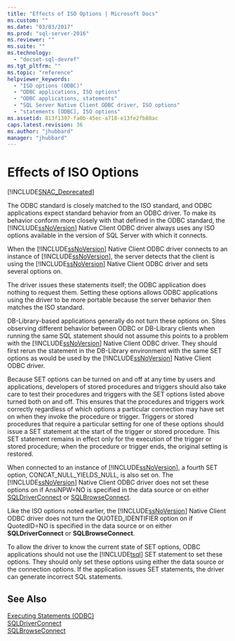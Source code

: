 ```yaml
---
title: "Effects of ISO Options | Microsoft Docs"
ms.custom: ""
ms.date: "03/03/2017"
ms.prod: "sql-server-2016"
ms.reviewer: ""
ms.suite: ""
ms.technology: 
  - "docset-sql-devref"
ms.tgt_pltfrm: ""
ms.topic: "reference"
helpviewer_keywords: 
  - "ISO options (ODBC)"
  - "ODBC applications, ISO options"
  - "ODBC applications, statements"
  - "SQL Server Native Client ODBC driver, ISO options"
  - "statements [ODBC], ISO options"
ms.assetid: 813f1397-fa0b-45ec-a718-e13fe2fb88ac
caps.latest.revision: 36
ms.author: "jhubbard"
manager: "jhubbard"
---
```

# Effects of ISO Options
[!INCLUDE[SNAC_Deprecated](../../../a9retired/includes/snac-deprecated.md)]

  The ODBC standard is closely matched to the ISO standard, and ODBC applications expect standard behavior from an ODBC driver. To make its behavior conform more closely with that defined in the ODBC standard, the [!INCLUDE[ssNoVersion](../../../a9notintoc/includes/ssnoversion-md.md)] Native Client ODBC driver always uses any ISO options available in the version of SQL Server with which it connects.  
  
 When the [!INCLUDE[ssNoVersion](../../../a9notintoc/includes/ssnoversion-md.md)] Native Client ODBC driver connects to an instance of [!INCLUDE[ssNoVersion](../../../a9notintoc/includes/ssnoversion-md.md)], the server detects that the client is using the [!INCLUDE[ssNoVersion](../../../a9notintoc/includes/ssnoversion-md.md)] Native Client ODBC driver and sets several options on.  
  
 The driver issues these statements itself; the ODBC application does nothing to request them. Setting these options allows ODBC applications using the driver to be more portable because the server behavior then matches the ISO standard.  
  
 DB-Library-based applications generally do not turn these options on. Sites observing different behavior between ODBC or DB-Library clients when running the same SQL statement should not assume this points to a problem with the [!INCLUDE[ssNoVersion](../../../a9notintoc/includes/ssnoversion-md.md)] Native Client ODBC driver. They should first rerun the statement in the DB-Library environment with the same SET options as would be used by the [!INCLUDE[ssNoVersion](../../../a9notintoc/includes/ssnoversion-md.md)] Native Client ODBC driver.  
  
 Because SET options can be turned on and off at any time by users and applications, developers of stored procedures and triggers should also take care to test their procedures and triggers with the SET options listed above turned both on and off. This ensures that the procedures and triggers work correctly regardless of which options a particular connection may have set on when they invoke the procedure or trigger. Triggers or stored procedures that require a particular setting for one of these options should issue a SET statement at the start of the trigger or stored procedure. This SET statement remains in effect only for the execution of the trigger or stored procedure; when the procedure or trigger ends, the original setting is restored.  
  
 When connected to an instance of [!INCLUDE[ssNoVersion](../../../a9notintoc/includes/ssnoversion-md.md)], a fourth SET option, CONCAT_NULL_YIELDS_NULL, is also set on. The [!INCLUDE[ssNoVersion](../../../a9notintoc/includes/ssnoversion-md.md)] Native Client ODBC driver does not set these options on if AnsiNPW=NO is specified in the data source or on either [SQLDriverConnect](../../../relational-databases/extended-stored-procedures-reference/sqldriverconnect.md) or [SQLBrowseConnect](../../../relational-databases/extended-stored-procedures-reference/sqlbrowseconnect.md).  
  
 Like the ISO options noted earlier, the [!INCLUDE[ssNoVersion](../../../a9notintoc/includes/ssnoversion-md.md)] Native Client ODBC driver does not turn the QUOTED_IDENTIFIER option on if QuotedID=NO is specified in the data source or on either **SQLDriverConnect** or **SQLBrowseConnect**.  
  
 To allow the driver to know the current state of SET options, ODBC applications should not use the [!INCLUDE[tsql](../../../a9notintoc/includes/tsql-md.md)] SET statement to set these options. They should only set these options using either the data source or the connection options. If the application issues SET statements, the driver can generate incorrect SQL statements.  
  
## See Also  
 [Executing Statements &#40;ODBC&#41;](../../../relational-databases/native-client-odbc-queries/executing-statements/executing-statements-odbc.md)   
 [SQLDriverConnect](../../../relational-databases/extended-stored-procedures-reference/sqldriverconnect.md)   
 [SQLBrowseConnect](../../../relational-databases/extended-stored-procedures-reference/sqlbrowseconnect.md)  
  
  